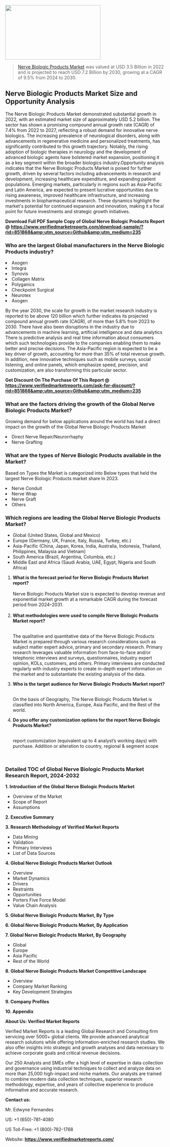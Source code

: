 <img src="https://ffe5etoiles.com/wp-content/uploads/2024/12/MST1-300x171.png" alt="" width="300" height="171" class="alignnone size-medium wp-image-20088" /><blockquote><p><p><a href="https://www.verifiedmarketreports.com/download-sample/?rid=851868&utm_source=Github&utm_medium=235" target="_blank">Nerve Biologic Products Market</a> was valued at USD 3.5 Billion in 2022 and is projected to reach USD 7.2 Billion by 2030, growing at a CAGR of 9.5% from 2024 to 2030.</p></blockquote><p><h2>Nerve Biologic Products Market Size and Opportunity Analysis</h2>The Nerve Biologic Products Market demonstrated substantial growth in 2022, with an estimated market size of approximately USD 5.2 billion. The sector has shown a promising compound annual growth rate (CAGR) of 7.4% from 2022 to 2027, reflecting a robust demand for innovative nerve biologics. The increasing prevalence of neurological disorders, along with advancements in regenerative medicine and personalized treatments, has significantly contributed to this growth trajectory. Notably, the rising adoption of biologic therapies in neurology and the development of advanced biologic agents have bolstered market expansion, positioning it as a key segment within the broader biologics industry.Opportunity analysis indicates that the Nerve Biologic Products Market is poised for further growth, driven by several factors including advancements in research and development, increasing healthcare expenditure, and expanding patient populations. Emerging markets, particularly in regions such as Asia-Pacific and Latin America, are expected to present lucrative opportunities due to rising awareness, improved healthcare infrastructure, and increasing investments in biopharmaceutical research. These dynamics highlight the market's potential for continued expansion and innovation, making it a focal point for future investments and strategic growth initiatives.</p><p class=""><strong>Download Full PDF Sample Copy of Global Nerve Biologic Products Report @ <a href="https://www.verifiedmarketreports.com/download-sample/?rid=851868&amp;utm_source=Github&amp;utm_medium=235" target="_blank">https://www.verifiedmarketreports.com/download-sample/?rid=851868&amp;utm_source=Github&amp;utm_medium=235</a></strong></p><h3 id="" class="">Who are the largest Global manufacturers in the Nerve Biologic Products industry?</h3><p><li>Axogen</li><li> Integra</li><li> Synovis</li><li> Collagen Matrix</li><li> Polyganics</li><li> Checkpoint Surgical</li><li> Neurotex</li><li> Axogen</li></p><div class=""><div class="" dir="" data-message-author-role="" data-message-id="" data-message-model-slug=""><div class=""><div class=""><div class=""><div class="" dir="" data-message-author-role="" data-message-id="" data-message-model-slug=""><div class=""><div class=""><p>By the year 2030, the scale for growth in the market research industry is reported to be above 120 billion which further indicates its projected compound annual growth rate (CAGR), of more than 5.8% from 2023 to 2030. There have also been disruptions in the industry due to advancements in machine learning, artificial intelligence and data analytics There is predictive analysis and real time information about consumers which such technologies provide to the companies enabling them to make better and precise decisions. The Asia-Pacific region is expected to be a key driver of growth, accounting for more than 35% of total revenue growth. In addition, new innovative techniques such as mobile surveys, social listening, and online panels, which emphasize speed, precision, and customization, are also transforming this particular sector.</p><p><strong>Get Discount On The Purchase Of This Report @&nbsp; <a href="https://www.verifiedmarketreports.com/ask-for-discount/?rid=851868&amp;utm_source=Github&amp;utm_medium=235" target="_blank">https://www.verifiedmarketreports.com/ask-for-discount/?rid=851868&amp;utm_source=Github&amp;utm_medium=235</a></strong></p></div></div></div></div></div></div></div></div><h3 id="" class="">What are the factors driving the growth of the Global Nerve Biologic Products Market?</h3><p id="" class="">Growing demand for below applications around the world has had a direct impact on the growth of the Global Nerve Biologic Products Market</p><p id="" class=""><li>Direct Nerve Repair/Neurorrhaphy</li><li> Nerve Grafting</li></p><h3 id="" class="">What are the types of Nerve Biologic Products available in the Market?</h3><p id="" class="">Based on Types the Market is categorized into Below types that held the largest Nerve Biologic Products market share In 2023.</p><p id="" class=""><li>Nerve Conduit</li><li> Nerve Wrap</li><li> Nerve Graft</li><li> Others</li></p><h3 id="" class="">Which regions are leading the Global Nerve Biologic Products Market?</h3><ul><li>Global (United States, Global and Mexico)</li><li>Europe (Germany, UK, France, Italy, Russia, Turkey, etc.)</li><li>Asia-Pacific (China, Japan, Korea, India, Australia, Indonesia, Thailand, Philippines, Malaysia and Vietnam)</li><li>South America (Brazil, Argentina, Columbia, etc.)</li><li>Middle East and Africa (Saudi Arabia, UAE, Egypt, Nigeria and South Africa)</li></ul><p><ol><li><strong>What is the forecast period for Nerve Biologic Products Market report?<br /></strong><br /><span data-sheets-root="1" data-sheets-value="{&quot;1&quot;:2,&quot;2&quot;:&quot;XXXX size is expected to develop revenue and exponential market growth at a remarkable CAGR during the forecast period from 2024&ndash;2030.&quot;}" data-sheets-userformat="{&quot;2&quot;:12674,&quot;4&quot;:{&quot;1&quot;:2,&quot;2&quot;:16776960},&quot;10&quot;:2,&quot;11&quot;:0,&quot;15&quot;:&quot;Arial&quot;,&quot;16&quot;:12}">Nerve Biologic Products Market size is expected to develop revenue and exponential market growth at a remarkable CAGR during the forecast period from 2024&ndash;2031.</span><br /><br /></li><li><strong>What methodologies were used to compile Nerve Biologic Products Market report?<br /><br /></strong><p>The qualitative and quantitative data of the&nbsp;Nerve Biologic Products Market is prepared through various research considerations such as subject matter expert advice, primary and secondary research. Primary research leverages valuable information from face-to-face and/or telephonic interviews and surveys, questionnaires, industry expert opinion, KOLs, customers, and others. Primary interviews are conducted regularly with industry experts to create in-depth expert information on the market and to substantiate the existing analysis of the data.&nbsp;</p></li><li><strong>Who is the target audience for Nerve Biologic Products Market report?<br /><br /></strong><p>On the basis of Geography, The&nbsp;Nerve Biologic Products Market is classified into North America, Europe, Asia Pacific, and the Rest of the world.</p></li><li><strong>Do you offer any customization options for the report Nerve Biologic Products Market?<br /><br /></strong><p>report customization (equivalent up to 4 analyst&rsquo;s working days) with purchase. Addition or alteration to country, regional &amp; segment scope</p><p>&nbsp;</p></li></ol></p><h3 id="" class="">Detailed TOC of Global Nerve Biologic Products Market Research Report, 2024-2032</h3><p id="" class=""><strong>1. Introduction of the Global Nerve Biologic Products Market</strong></p><ul><li>Overview of the Market</li><li>Scope of Report</li><li>Assumptions</li></ul><p id="" class=""><strong>2. Executive Summary</strong></p><p id="" class=""><strong>3. Research Methodology of&nbsp;Verified Market Reports</strong></p><ul><li>Data Mining</li><li>Validation</li><li>Primary Interviews</li><li>List of Data Sources</li></ul><p id="" class=""><strong>4. Global Nerve Biologic Products Market Outlook</strong></p><ul><li>Overview</li><li>Market Dynamics</li><li>Drivers</li><li>Restraints</li><li>Opportunities</li><li>Porters Five Force Model</li><li>Value Chain Analysis</li></ul><p id="" class=""><strong>5. Global Nerve Biologic Products Market, By&nbsp;Type</strong></p><p id="" class=""><strong>6. Global Nerve Biologic Products Market, By Application</strong></p><p id="" class=""><strong>7. Global Nerve Biologic Products Market, By Geography</strong></p><ul><li>Global</li><li>Europe</li><li>Asia Pacific</li><li>Rest of the World</li></ul><p id="" class=""><strong>8. Global Nerve Biologic Products Market Competitive Landscape</strong></p><ul><li>Overview</li><li>Company Market Ranking</li><li>Key Development Strategies</li></ul><p id="" class=""><strong>9. Company Profiles</strong></p><p id="" class=""><strong>10. Appendix</strong></p><p id="" class=""><strong>About Us: Verified Market Reports</strong></p><p id="" class="">Verified Market Reports is a leading Global Research and Consulting firm servicing over 5000+ global clients. We provide advanced analytical research solutions while offering information-enriched research studies. We also offer insights into strategic and growth analyses and data necessary to achieve corporate goals and critical revenue decisions.</p><p id="" class="">Our 250 Analysts and SMEs offer a high level of expertise in data collection and governance using industrial techniques to collect and analyze data on more than 25,000 high-impact and niche markets. Our analysts are trained to combine modern data collection techniques, superior research methodology, expertise, and years of collective experience to produce informative and accurate research.</p><p id="" class=""><strong>Contact us:</strong></p><p id="" class="">Mr. Edwyne Fernandes</p><p id="" class="">US: +1 (650)-781-4080</p><p id="" class="">US Toll-Free: +1 (800)-782-1768</p><p id="" class="">Website: <a target="" data-test-app-aware-link=""><strong>https://www.verifiedmarketreports.com/</strong></a></p>

